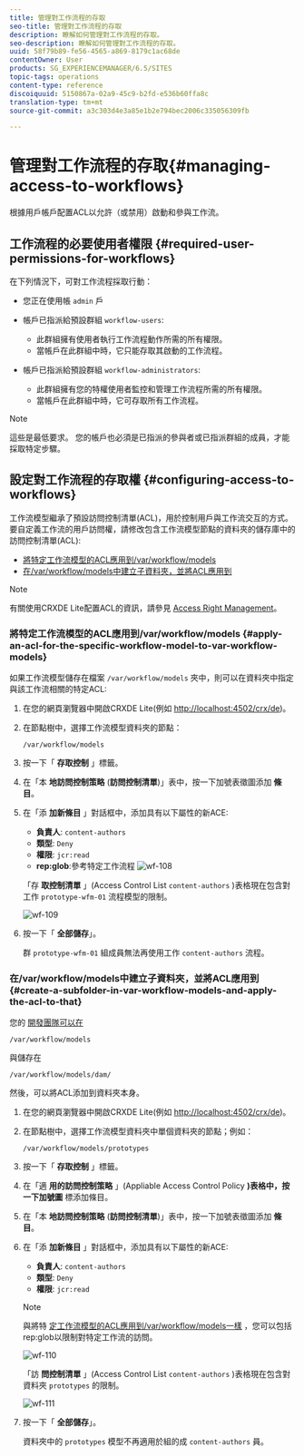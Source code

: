 ```yaml
---
title: 管理對工作流程的存取
seo-title: 管理對工作流程的存取
description: 瞭解如何管理對工作流程的存取。
seo-description: 瞭解如何管理對工作流程的存取。
uuid: 58f79b89-fe56-4565-a869-8179c1ac68de
contentOwner: User
products: SG_EXPERIENCEMANAGER/6.5/SITES
topic-tags: operations
content-type: reference
discoiquuid: 5150867a-02a9-45c9-b2fd-e536b60ffa8c
translation-type: tm+mt
source-git-commit: a3c303d4e3a85e1b2e794bec2006c335056309fb

---
```



# 管理對工作流程的存取{#managing-access-to-workflows}

根據用戶帳戶配置ACL以允許（或禁用）啟動和參與工作流。

## 工作流程的必要使用者權限 {#required-user-permissions-for-workflows}

在下列情況下，可對工作流程採取行動：

* 您正在使用帳 `admin` 戶
* 帳戶已指派給預設群組 `workflow-users`:

   * 此群組擁有使用者執行工作流程動作所需的所有權限。
   * 當帳戶在此群組中時，它只能存取其啟動的工作流程。

* 帳戶已指派給預設群組 `workflow-administrators`:

   * 此群組擁有您的特權使用者監控和管理工作流程所需的所有權限。
   * 當帳戶在此群組中時，它可存取所有工作流程。

>[!NOTE]
>
>這些是最低要求。 您的帳戶也必須是已指派的參與者或已指派群組的成員，才能採取特定步驟。

## 設定對工作流程的存取權 {#configuring-access-to-workflows}

工作流模型繼承了預設訪問控制清單(ACL)，用於控制用戶與工作流交互的方式。 要自定義工作流的用戶訪問權，請修改包含工作流模型節點的資料夾的儲存庫中的訪問控制清單(ACL):

* [將特定工作流模型的ACL應用到/var/workflow/models](/help/sites-administering/workflows-managing.md#apply-an-acl-for-the-specific-workflow-model-to-var-workflow-models)
* [在/var/workflow/models中建立子資料夾，並將ACL應用到](/help/sites-administering/workflows-managing.md#create-a-subfolder-in-var-workflow-models-and-apply-the-acl-to-that)

>[!NOTE]
>
>有關使用CRXDE Lite配置ACL的資訊，請參見 [Access Right Management](/help/sites-administering/user-group-ac-admin.md#access-right-management)。

### 將特定工作流模型的ACL應用到/var/workflow/models {#apply-an-acl-for-the-specific-workflow-model-to-var-workflow-models}

如果工作流模型儲存在檔案 `/var/workflow/models` 夾中，則可以在資料夾中指定與該工作流相關的特定ACL:

1. 在您的網頁瀏覽器中開啟CRXDE Lite(例如 [http://localhost:4502/crx/de](http://localhost:4502/crx/de))。
1. 在節點樹中，選擇工作流模型資料夾的節點：

   `/var/workflow/models`

1. 按一下「 **存取控制** 」標籤。
1. 在「本 **地訪問控制策略** (**訪問控制清單**)」表中，按一下加號表徵圖添加 **條目**。
1. 在「添 **加新條目** 」對話框中，添加具有以下屬性的新ACE:

   * **負責人**: `content-authors`
   * **類型**: `Deny`
   * **權限**: `jcr:read`
   * **rep:glob**:參考特定工作流程
   ![wf-108](assets/wf-108.png)

   「存 **取控制清單** 」(Access Control List `content-authors` )表格現在包含對工作 `prototype-wfm-01` 流程模型的限制。

   ![wf-109](assets/wf-109.png)

1. 按一下「 **全部儲存**」。

   群 `prototype-wfm-01` 組成員無法再使用工作 `content-authors` 流程。

### 在/var/workflow/models中建立子資料夾，並將ACL應用到 {#create-a-subfolder-in-var-workflow-models-and-apply-the-acl-to-that}

您的 [開發團隊可以在](/help/sites-developing/workflows-models.md#creating-a-new-workflow)

`/var/workflow/models`

與儲存在

`/var/workflow/models/dam/`

然後，可以將ACL添加到資料夾本身。

1. 在您的網頁瀏覽器中開啟CRXDE Lite(例如 [http://localhost:4502/crx/de](http://localhost:4502/crx/de))。
1. 在節點樹中，選擇工作流模型資料夾中單個資料夾的節點；例如：

   `/var/workflow/models/prototypes`

1. 按一下「 **存取控制** 」標籤。
1. 在「適 **用的訪問控制策略** 」(Appliable Access Control Policy **)表格中，按一下加號圖** 標添加條目。
1. 在「本 **地訪問控制策略** (**訪問控制清單**)」表中，按一下加號表徵圖添加 **條目**。
1. 在「添 **加新條目** 」對話框中，添加具有以下屬性的新ACE:

   * **負責人**: `content-authors`
   * **類型**: `Deny`
   * **權限**: `jcr:read`
   >[!NOTE]
   >
   >與將特 [定工作流模型的ACL應用到/var/workflow/models一樣](/help/sites-administering/workflows-managing.md#apply-an-acl-for-the-specific-workflow-model-to-var-workflow-models) ，您可以包括rep:glob以限制對特定工作流的訪問。

   ![wf-110](assets/wf-110.png)

   「訪 **問控制清單** 」(Access Control List `content-authors` )表格現在包含對資料夾 `prototypes` 的限制。

   ![wf-111](assets/wf-111.png)

1. 按一下「 **全部儲存**」。

   資料夾中的 `prototypes` 模型不再適用於組的成 `content-authors` 員。

